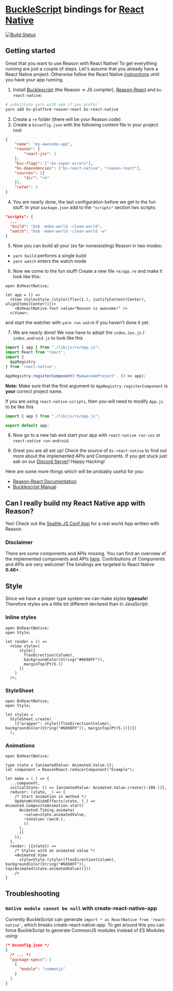 # [BuckleScript](https://github.com/bloomberg/bucklescript) bindings for [React Native](https://github.com/facebook/react-native)
[![Build Status](https://travis-ci.org/reasonml-community/bs-react-native.svg?branch=master)](https://travis-ci.org/reasonml-community/bs-react-native)

## Getting started

Great that you want to use Reason with React Native! To get everything running are just a couple of steps.
Let's assume that you already have a React Native project. Otherwise follow the React Native [instructions](http://facebook.github.io/react-native/docs/getting-started.html) until you have your app running.

1. Install [Bucklescript](https://github.com/bloomberg/bucklescript) (the Reason -> JS compiler), [Reason-React](https://github.com/reasonml/reason-react) and `bs-react-native`:
```sh
# substitute yarn with npm if you prefer
yarn add bs-platform reason-react bs-react-native
```

2. Create a `re` folder (there will be your Reason code)
3. Create a `bsconfig.json` with the following content file in your project root
```json
{
    "name": "my-awesome-app",
    "reason": {
        "react-jsx": 2
    },
    "bsc-flags": ["-bs-super-errors"],
    "bs-dependencies": ["bs-react-native", "reason-react"],
    "sources": [{
        "dir": "re"
    }],
    "refmt": 3
}
```
4. You are nearly done, the last configuration before we get to the fun stuff. In your `package.json` add to the `"scripts"` section two scripts:

```json
"scripts": {
  ...
  "build": "bsb -make-world -clean-world",
  "watch": "bsb -make-world -clean-world -w"
}
```

5. Now you can build all your (so far nonexsisting) Reason in two modes:
  - `yarn build` performs a single build
  - `yarn watch` enters the watch mode
6. Now we come to the fun stuff! Create a new file `re/app.re` and make it look like this:

```reason
open BsReactNative;

let app = () =>
  <View style=Style.(style([flex(1.), justifyContent(Center), alignItems(Center)]))>
    <BsReactNative.Text value="Reason is awesome!" />
  </View>;
```
and start the watcher with `yarn run watch` if you haven't done it yet.

7. We are nearly done! We now have to adopt the `index.ios.js` / `index.android.js` to look like this

```js
import { app } from "./lib/js/re/app.js";
import React from "react";
import {
  AppRegistry
} from 'react-native';

AppRegistry.registerComponent('MyAwesomeProject', () => app);
```

**Note:** Make sure that the first argument to `AppRegistry.registerComponent` is **your** correct project name.

If you are using `react-native-scripts`, then you will need to modify `App.js` to be like this

```js
import { app } from "./lib/js/re/app.js";

export default app;
```

8. Now go to a new tab and start your app with `react-native run-ios` or `react-native run-android`.

9. Great you are all set up! Check the source of `bs-react-native` to find out more about the implemented APIs and Components. If you get stuck just ask on our [Discord Server](https://discord.gg/reasonml)! Happy Hacking!


Here are some more things which will be probably useful for you:
- [Reason-React Documentation](https://reasonml.github.io/reason-react/)
- [Bucklescript Manual](http://bucklescript.github.io/bucklescript/Manual.html)

## Can I really build my React Native app with Reason?
Yes! Check out the [Seattle JS Conf App](https://github.com/FormidableLabs/seattlejsconf-app) for a real world App written with Reason.

### Disclaimer

There are some components and APIs missing. You can find an overview of the implemented components and APIs [here](STATUS.md). Contributions of Components and APIs are very welcome! The bindings are targeted to React Native **0.46+**.

## Style
Since we have a proper type system we can make styles **typesafe**! Therefore styles are a little bit different declared than in JavaScript:

### Inline styles

```reason
open BsReactNative;
open Style;

let render = () => 
  <View style=(
      style([
        flexDirection(Column),
        backgroundColor(String("#6698FF")),
        marginTop(Pt(5.))
      ])
    )
  />;
```

### StyleSheet

```reason
open BsReactNative;
open Style;

let styles =
  StyleSheet.create(
    ({"wrapper": style([flexDirection(Column), backgroundColor(String("#6698FF")), marginTop(Pt(5.))])})
  );
```

### Animations

```reason
open BsReactNative;

type state = {animatedValue: Animated.Value.t};
let component = ReasonReact.reducerComponent("Example");

let make = (_) => {
  ...component,
  initialState: () => {animatedValue: Animated.Value.create((-100.))},
  reducer: (state, _) => {
    /* Start animation in method */
    UpdateWithSideEffects(state, (_) => Animated.CompositeAnimation.start(
      Animated.Timing.animate(
        ~value=state.animatedValue,
        ~toValue=`raw(0.),
        ()
      ),
      ()
    ));
  },
  render: ({state}) =>
    /* Styles with an animated value */
    <Animated.View
      style=Style.(style([flexDirection(Column), backgroundColor(String("#6698FF")), top(Animated(state.animatedValue))]))
    />
}
```


## Troubleshooting

### `Native module cannot be null` with create-react-native-app

Currently BuckleScript can generate `import * as ReactNative from 'react-native'`, which breaks
create-react-native-app. To get around this you can force BuckleScript to generate CommonJS
modules instead of ES Modules using:

```json
/* bsconfig.json */
{
  /* ... */
  "package-specs": [
    {
      "module": "commonjs"
    }
  ]
}
```
